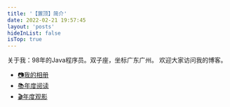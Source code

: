 ```yaml
---
title: '【置顶】简介'
date: 2022-02-21 19:57:45
layout: 'posts'
hideInList: false
isTop: true
---
```


关于我：98年的Java程序员。双子座，坐标广东广州。
欢迎大家访问我的博客。

- [📷我的相册](/gallery/)
- [📚年度阅读](/books/)
- [🎬年度观影](/movies/)











